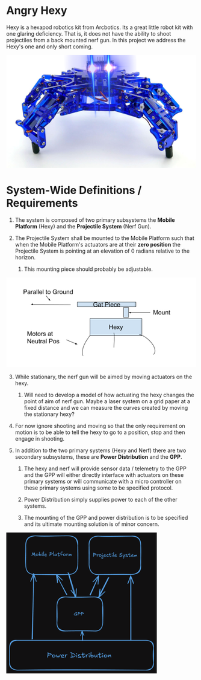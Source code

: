# Angry Hexy

Hexy is a hexapod robotics kit from Arcbotics. Its a great little robot kit with one glaring deficiency. That is, it does not have the ability to shoot projectiles from a back mounted nerf gun. In this project we address the Hexy's one and only short coming.

![Yes, Yes, Image Funny](./readme_res/angry_hexy.jpeg)

# System-Wide Definitions / Requirements

1) The system is composed of two primary subsystems the **Mobile Platform** (Hexy) and the **Projectile System** (Nerf Gun).

2) The Projectile System shall be mounted to the Mobile Platform such that when the Mobile Platform's actuators are at their **zero position** the Projectile System is pointing at an elevation of 0 radians relative to the horizon.
    
    1) This mounting piece should probably be adjustable.

![Good Image, Yes](./readme_res/Neutral.png)

3) While stationary, the nerf gun will be aimed by moving actuators on the hexy.

    1) Will need to develop a model of how actuating the hexy changes the point of aim of nerf gun. Maybe a laser system on a grid paper at a fixed distance and we can measure the curves created by moving the stationary hexy?

4) For now ignore shooting and moving so that the only requirement on motion is to be able to tell the hexy to go to a position, stop and then engage in shooting.

5) In addition to the two primary systems (Hexy and Nerf) there are two secondary subsystems, these are **Power Distribution** and the **GPP**.

    1) The hexy and nerf will provide sensor data / telemetry to the GPP and the GPP will either directly interface with actuators on these primary systems or will communicate with a micro controller on these primary systems using some to be specified protocol.

    2) Power Distribution simply supplies power to each of the other systems.

    3) The mounting of the GPP and power distribution is to be specified and its ultimate mounting solution is of minor concern.

![blah](./readme_res/Block_Dia_Macro.png)
